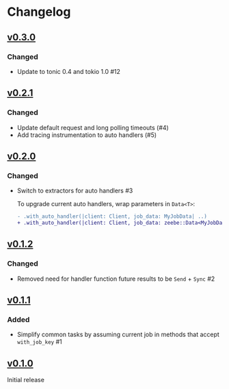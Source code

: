 # Changelog

## [v0.3.0](https://github.com/OutThereLabs/zeebe-rust/compare/v0.2.1...v0.3.0)

### Changed

- Update to tonic 0.4 and tokio 1.0 #12

## [v0.2.1](https://github.com/OutThereLabs/zeebe-rust/compare/v0.2.0...v0.2.1)

### Changed

- Update default request and long polling timeouts (#4)
- Add tracing instrumentation to auto handlers (#5)

## [v0.2.0](https://github.com/OutThereLabs/zeebe-rust/compare/v0.1.2...v0.2.0)

### Changed

- Switch to extractors for auto handlers #3

  To upgrade current auto handlers, wrap parameters in `Data<T>`:
  ```diff
  - .with_auto_handler(|client: Client, job_data: MyJobData| ..)
  + .with_auto_handler(|client: Client, job_data: zeebe::Data<MyJobData>| ..)
  ```

## [v0.1.2](https://github.com/OutThereLabs/zeebe-rust/compare/v0.1.1...v0.1.2)

### Changed

- Removed need for handler function future results to be `Send` + `Sync` #2

## [v0.1.1](https://github.com/OutThereLabs/zeebe-rust/compare/v0.1.0...v0.1.1)

### Added

- Simplify common tasks by assuming current job in methods that accept
  `with_job_key` #1

## [v0.1.0](https://github.com/OutThereLabs/zeebe-rust/tree/v0.1.0)

Initial release
